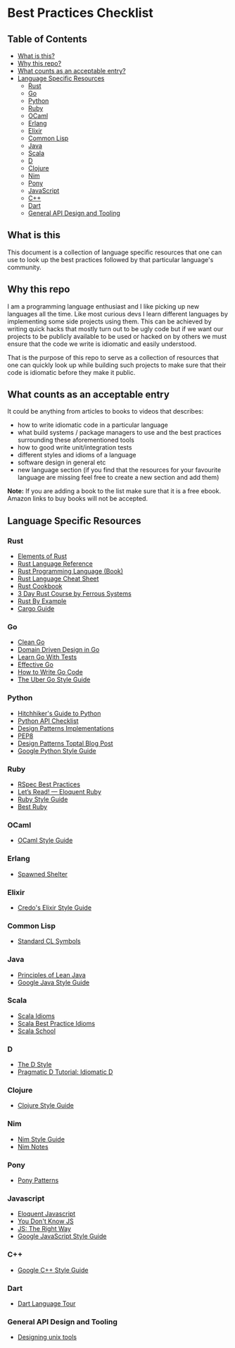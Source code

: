 # Best Practices Checklist

## Table of Contents

- [What is this?](#what-is-this)
- [Why this repo?](#why-this-repo)
- [What counts as an acceptable entry?](#what-counts-as-an-acceptable-entry)
- [Language Specific Resources](#language-specific-resources)
  - [Rust](#rust)
  - [Go](#go)
  - [Python](#python)
  - [Ruby](#ruby)
  - [OCaml](#ocaml)
  - [Erlang](#erlang)
  - [Elixir](#elixir)
  - [Common Lisp](#common-lisp)
  - [Java](#java)
  - [Scala](#scala)
  - [D](#d)
  - [Clojure](#clojure)
  - [Nim](#nim)
  - [Pony](#pony)
  - [JavaScript](#javascript)
  - [C++](#C++)
  - [Dart](#dart)
  - [General API Design and Tooling](#general-api-design-and-tooling)

## What is this

This document is a collection of language specific resources that one can use to look up the best practices followed by that particular language's community.

## Why this repo

I am a programming language enthusiast and I like picking up new languages all the time. Like most curious devs I learn different languages by implementing some side projects using them. This can be achieved by writing quick hacks that mostly turn out to be ugly code but if we want our projects to be publicly available to be used or hacked on by others we must ensure that the code we write is idiomatic and easily understood.

That is the purpose of this repo to serve as a collection of resources that one can quickly look up while building such projects to make sure that their code is idiomatic before they make it public.

## What counts as an acceptable entry

It could be anything from articles to books to videos that describes:

- how to write idiomatic code in a particular language
- what build systems / package managers to use and the best practices surrounding these aforementioned tools
- how to good write unit/integration tests
- different styles and idioms of a language
- software design in general etc
- new language section (if you find that the resources for your favourite language are missing feel free to create a new section and add them)

**Note:** If you are adding a book to the list make sure that it is a free ebook. Amazon links to buy books will not be accepted.

## Language Specific Resources

### Rust

- [Elements of Rust](https://github.com/ferrous-systems/elements-of-rust)
- [Rust Language Reference](https://doc.rust-lang.org/nightly/reference/introduction.html)
- [Rust Programming Language (Book)](https://doc.rust-lang.org/book/)
- [Rust Language Cheat Sheet](https://cheats.rs/)
- [Rust Cookbook](https://rust-lang-nursery.github.io/rust-cookbook/)
- [3 Day Rust Course by Ferrous Systems](https://ferrous-systems.github.io/rust-three-days-course)
- [Rust By Example](https://doc.rust-lang.org/rust-by-example/macros/overload.html)
- [Cargo Guide](https://doc.rust-lang.org/cargo/guide/)

### Go

- [Clean Go](https://github.com/Pungyeon/clean-go-article)
- [Domain Driven Design in Go](https://github.com/marcusolsson/goddd)
- [Learn Go With Tests](https://quii.gitbook.io/learn-go-with-tests/)
- [Effective Go](https://golang.org/doc/effective_go.html)
- [How to Write Go Code](https://golang.org/doc/code.html)
- [The Uber Go Style Guide](https://github.com/uber-go/guide)

### Python

- [Hitchhiker's Guide to Python](https://docs.python-guide.org/)
- [Python API Checklist](https://github.com/vintasoftware/python-api-checklist)
- [Design Patterns Implementations](https://github.com/faif/python-patterns)
- [PEP8](https://www.python.org/dev/peps/pep-0008/)
- [Design Patterns Toptal Blog Post](https://www.toptal.com/python/python-design-patterns)
- [Google Python Style Guide](https://google.github.io/styleguide/pyguide.html)

### Ruby

- [RSpec Best Practices](https://github.com/abinoda/rspec-best-practices)
- [Let’s Read! — Eloquent Ruby](https://medium.com/@baweaver/lets-read-eloquent-ruby-ch-1-b2115d1416a6)
- [Ruby Style Guide](https://rubystyle.guide/)
- [Best Ruby](http://franzejr.github.io/best-ruby/)

### OCaml

- [OCaml Style Guide](https://github.com/lindig/ocaml-style)

### Erlang

- [Spawned Shelter](http://spawnedshelter.com)

### Elixir

- [Credo's Elixir Style Guide](https://github.com/rrrene/elixir-style-guide)

### Common Lisp

- [Standard CL Symbols](https://www.hexstreamsoft.com/articles/notes-tips-standard-common-lisp-symbols/)

### Java

- [Principles of Lean Java](http://www.ameyalokare.com/software/2018/01/13/lean-java-principles.html)
- [Google Java Style Guide](https://google.github.io/styleguide/javaguide.html)

### Scala

- [Scala Idioms](https://leanpub.com/scalaidioms/read)
- [Scala Best Practice Idioms](https://alvinalexander.com/scala/scala-best-practices-idioms-cookbook)
- [Scala School](https://twitter.github.io/scala_school/)


### D

- [The D Style](https://dlang.org/dstyle.html)
- [Pragmatic D Tutorial: Idiomatic D](https://qznc.github.io/d-tut/idiomatic.html)

### Clojure

- [Clojure Style Guide](https://github.com/bbatsov/clojure-style-guide)

### Nim

- [Nim Style Guide](https://nim-lang.org/docs/nep1.html)
- [Nim Notes](https://scripter.co/notes/nim)

### Pony

- [Pony Patterns](https://patterns.ponylang.io/)

### Javascript

- [Eloquent Javascript](http://eloquentjavascript.net/)
- [You Don't Know JS](https://github.com/getify/You-Dont-Know-JS)
- [JS: The Right Way](https://jstherightway.org/)
- [Google JavaScript Style Guide](https://google.github.io/styleguide/jsguide.html)

### C++

- [Google C++ Style Guide](https://google.github.io/styleguide/cppguide.html)

### Dart

- [Dart Language Tour](https://dart.dev/guides/language/language-tour)

### General API Design and Tooling

- [Designing unix tools](https://monkey.org/~marius/unix-tools-hints.html)
